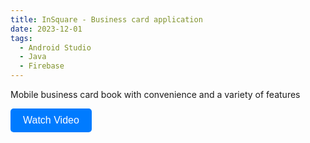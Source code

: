 ```yaml
---
title: InSquare - Business card application
date: 2023-12-01
tags:
  - Android Studio
  - Java
  - Firebase
---
```


Mobile business card book with convenience and a variety of features

<!--more-->

<a href="https://www.youtube.com/watch?v=dQw4w9WgXcQ" target="_blank">
  <button style="padding:10px 20px; font-size:16px; background-color:#007BFF; color:white; border:none; border-radius:5px; cursor:pointer;">
    Watch Video
  </button>
</a>
